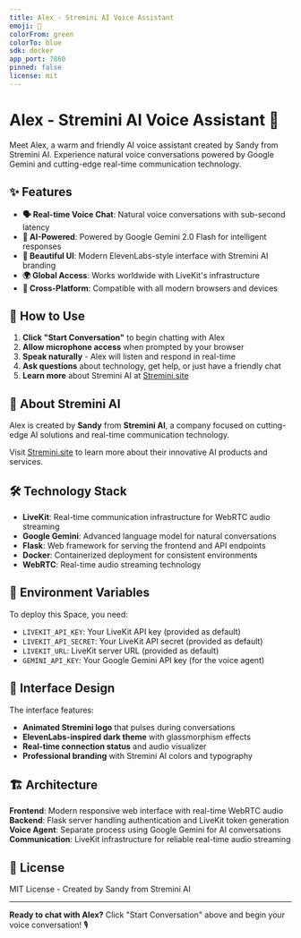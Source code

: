 ```yaml
---
title: Alex - Stremini AI Voice Assistant
emoji: 🎤
colorFrom: green
colorTo: blue
sdk: docker
app_port: 7860
pinned: false
license: mit
---
```


# Alex - Stremini AI Voice Assistant 🎤

Meet Alex, a warm and friendly AI voice assistant created by Sandy from Stremini AI. Experience natural voice conversations powered by Google Gemini and cutting-edge real-time communication technology.

## ✨ Features

- **🗣️ Real-time Voice Chat**: Natural voice conversations with sub-second latency
- **🤖 AI-Powered**: Powered by Google Gemini 2.0 Flash for intelligent responses  
- **🎨 Beautiful UI**: Modern ElevenLabs-style interface with Stremini AI branding
- **🌍 Global Access**: Works worldwide with LiveKit's infrastructure
- **📱 Cross-Platform**: Compatible with all modern browsers and devices

## 🚀 How to Use

1. **Click "Start Conversation"** to begin chatting with Alex
2. **Allow microphone access** when prompted by your browser
3. **Speak naturally** - Alex will listen and respond in real-time
4. **Ask questions** about technology, get help, or just have a friendly chat
5. **Learn more** about Stremini AI at [Stremini.site](https://stremini.site)

## 🏢 About Stremini AI

Alex is created by **Sandy** from **Stremini AI**, a company focused on cutting-edge AI solutions and real-time communication technology. 

Visit [Stremini.site](https://stremini.site) to learn more about their innovative AI products and services.

## 🛠️ Technology Stack

- **LiveKit**: Real-time communication infrastructure for WebRTC audio streaming
- **Google Gemini**: Advanced language model for natural conversations  
- **Flask**: Web framework for serving the frontend and API endpoints
- **Docker**: Containerized deployment for consistent environments
- **WebRTC**: Real-time audio streaming technology

## 🔧 Environment Variables

To deploy this Space, you need:

- `LIVEKIT_API_KEY`: Your LiveKit API key (provided as default)
- `LIVEKIT_API_SECRET`: Your LiveKit API secret (provided as default)
- `LIVEKIT_URL`: LiveKit server URL (provided as default)
- `GEMINI_API_KEY`: Your Google Gemini API key (for the voice agent)

## 🎨 Interface Design

The interface features:
- **Animated Stremini logo** that pulses during conversations
- **ElevenLabs-inspired dark theme** with glassmorphism effects
- **Real-time connection status** and audio visualizer
- **Professional branding** with Stremini AI colors and typography

## 🏗️ Architecture

**Frontend**: Modern responsive web interface with real-time WebRTC audio
**Backend**: Flask server handling authentication and LiveKit token generation
**Voice Agent**: Separate process using Google Gemini for AI conversations
**Communication**: LiveKit infrastructure for reliable real-time audio streaming

## 📝 License

MIT License - Created by Sandy from Stremini AI

---

**Ready to chat with Alex?** Click "Start Conversation" above and begin your voice conversation! 🎙️